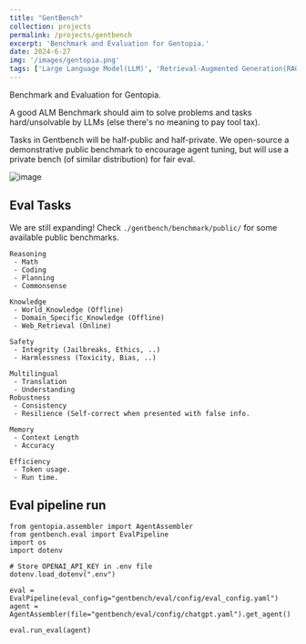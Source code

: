 ```yaml
---
title: "GentBench"
collection: projects
permalink: /projects/gentbench
excerpt: 'Benchmark and Evaluation for Gentopia.'
date: 2024-6-27
img: '/images/gentopia.png'
tags: ['Large Language Model(LLM)', 'Retrieval-Augmented Generation(RAG)', 'LLM Evaluation', 'Benchmark']
---
```


Benchmark and Evaluation for Gentopia.

A good ALM Benchmark should aim to solve problems and tasks hard/unsolvable by LLMs (else there's no meaning to pay tool tax).

Tasks in Gentbench will be half-public and half-private. We open-source a demonstrative public benchmark to encourage agent tuning, but will use a private bench (of similar distribution) for fair eval.

![image](https://github.com/Gentopia-AI/GentBench/assets/65674752/d5b3553c-9787-4ff2-a282-ac0fd471454e)


## Eval Tasks
We are still expanding! Check `./gentbench/benchmark/public/` for some available public benchmarks.
```
Reasoning
 - Math 
 - Coding
 - Planning
 - Commonsense

Knowledge
 - World_Knowledge (Offline)
 - Domain_Specific_Knowledge (Offline)
 - Web_Retrieval (Online)

Safety
 - Integrity (Jailbreaks, Ethics, ..)
 - Harmlessness (Toxicity, Bias, ..)

Multilingual 
 - Translation
 - Understanding
Robustness
 - Consistency 
 - Resilience (Self-correct when presented with false info.

Memory 
 - Context Length
 - Accuracy

Efficiency 
 - Token usage.
 - Run time.
```


## Eval pipeline run
```
from gentopia.assembler import AgentAssembler
from gentbench.eval import EvalPipeline
import os
import dotenv

# Store OPENAI_API_KEY in .env file
dotenv.load_dotenv(".env")

eval = EvalPipeline(eval_config="gentbench/eval/config/eval_config.yaml")
agent = AgentAssembler(file="gentbench/eval/config/chatgpt.yaml").get_agent()

eval.run_eval(agent)
```
